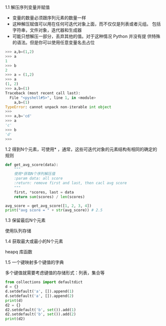 1.1 解压序列变量并赋值

- 变量的数量必须跟序列元素的数量一样
- 这种解压赋值可以用在任何可迭代对象上面，而不仅仅是列表或者元组。
  包括字符串，文件对象，迭代器和生成器
- 可能只想解压一部分，丢弃其他的值。对于这种情况 Python 并没有提
  供特殊的语法。但是你可以使用任意变量名去占位

```python
>>> a,b=(1,2)
>>> a
1
>>> b
2
>>> a = (1,2)
>>> a
(1, 2)
>>> a,b=(1)
Traceback (most recent call last):
  File "<pyshell#5>", line 1, in <module>
    a,b=(1)
TypeError: cannot unpack non-iterable int object
>>> 
>>> a,b='cd'
>>> a
'c'
>>> b
'd'
>>> 
```

1.2 得到N个元素，可使用* ，通常，这些可迭代对象的元素结构有相同的确定的规则



```python
def get_avg_score(data):
    """
    使用*获取N个序列解压值
    :param data: all score
    :return: remove first and last, then cacl avg score
    """
    first, *scores, last = data
    return sum(scores) / len(scores)

avg_score = get_avg_score([1, 2, 3, 4])
print("avg score = " + str(avg_score)) # 2.5
```

1.3 保留最后N个元素

使用队列存储

1.4 获取最大或最小的N个元素

heapq 库函数

1.5 一个键映射多个键值的字典

多个键值就需要考虑键值的存储形式：列表，集合等

```python
from collections import defaultdict
d = {}
d.setdefault('a', []).append(1)
d.setdefault('a', []).append(2)
print(d)
d2 = {}
d2.setdefault('b', set()).add(1)
d2.setdefault('b', set()).add(2)
print(d2)
```